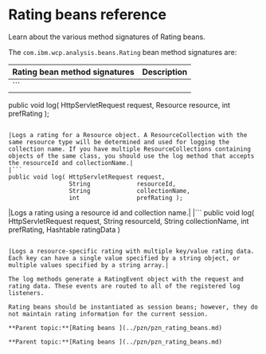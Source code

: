 # Rating beans reference 

Learn about the various method signatures of Rating beans.

The `com.ibm.wcp.analysis.beans.Rating` bean method signatures are:

|Rating bean method signatures|Description|
|-----------------------------|-----------|
|```
public void log( HttpServletRequest request, 
                 Resource           resource, 
                 int                prefRating ); 
 
```

|Logs a rating for a Resource object. A ResourceCollection with the same resource type will be determined and used for logging the collection name. If you have multiple ResourceCollections containing objects of the same class, you should use the log method that accepts the resourceId and collectionName.|
|```
public void log( HttpServletRequest request, 
                 String             resourceId, 
                 String             collectionName, 
                 int                prefRating );
```

|Logs a rating using a resource id and collection name.|
|```
public void log( HttpServletRequest request, 
                 String             resourceId, 
                 String             collectionName, 
                 int                prefRating,
                 Hashtable          ratingData )
```

|Logs a resource-specific rating with multiple key/value rating data. Each key can have a single value specified by a string object, or multiple values specified by a string array.|

The log methods generate a RatingEvent object with the request and rating data. These events are routed to all of the registered log listeners.

Rating beans should be instantiated as session beans; however, they do not maintain rating information for the current session.

**Parent topic:**[Rating beans ](../pzn/pzn_rating_beans.md)

**Parent topic:**[Rating beans ](../pzn/pzn_rating_beans.md)

